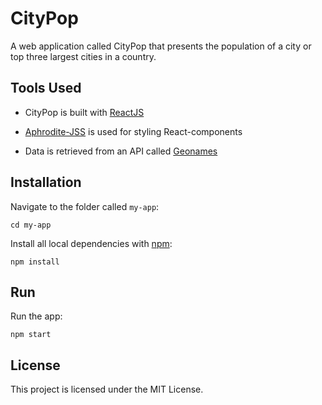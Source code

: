 # CityPop

A web application called CityPop that presents the population of a city or top three largest cities in a country.

## Tools Used

- CityPop is built with [ReactJS](https://reactjs.org/)

- [Aphrodite-JSS](https://github.com/cssinjs/aphrodite-jss) is used for styling React-components

- Data is retrieved from an API called [Geonames](http://www.geonames.org/)

## Installation

Navigate to the folder called ```my-app```:

```
cd my-app
```

Install all local dependencies with [npm](https://www.npmjs.com):

```
npm install
```

## Run

Run the app:

```
npm start
```

## License

This project is licensed under the MIT License.
